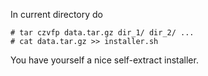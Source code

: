 In current directory do

```shell
# tar czvfp data.tar.gz dir_1/ dir_2/ ...
# cat data.tar.gz >> installer.sh
```

You have yourself a nice self-extract installer.
